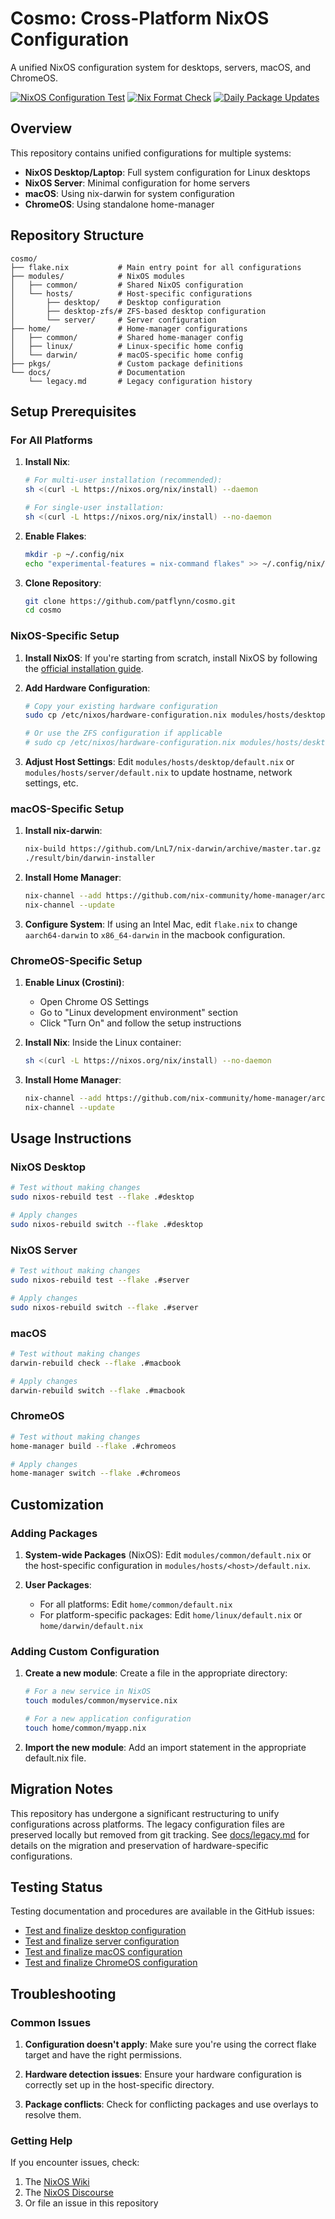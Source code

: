 # Cosmo: Cross-Platform NixOS Configuration

A unified NixOS configuration system for desktops, servers, macOS, and ChromeOS.

[![NixOS Configuration Test](https://github.com/patflynn/cosmo/actions/workflows/nixos-test.yml/badge.svg)](https://github.com/patflynn/cosmo/actions/workflows/nixos-test.yml)
[![Nix Format Check](https://github.com/patflynn/cosmo/actions/workflows/nix-fmt.yml/badge.svg)](https://github.com/patflynn/cosmo/actions/workflows/nix-fmt.yml)
[![Daily Package Updates](https://github.com/patflynn/cosmo/actions/workflows/daily-update.yml/badge.svg)](https://github.com/patflynn/cosmo/actions/workflows/daily-update.yml)

## Overview

This repository contains unified configurations for multiple systems:

- **NixOS Desktop/Laptop**: Full system configuration for Linux desktops
- **NixOS Server**: Minimal configuration for home servers
- **macOS**: Using nix-darwin for system configuration
- **ChromeOS**: Using standalone home-manager

## Repository Structure

```
cosmo/
├── flake.nix           # Main entry point for all configurations
├── modules/            # NixOS modules
│   ├── common/         # Shared NixOS configuration
│   └── hosts/          # Host-specific configurations
│       ├── desktop/    # Desktop configuration
│       ├── desktop-zfs/# ZFS-based desktop configuration
│       └── server/     # Server configuration
├── home/               # Home-manager configurations
│   ├── common/         # Shared home-manager config
│   ├── linux/          # Linux-specific home config
│   └── darwin/         # macOS-specific home config
├── pkgs/               # Custom package definitions
└── docs/               # Documentation
    └── legacy.md       # Legacy configuration history
```

## Setup Prerequisites

### For All Platforms

1. **Install Nix**:
   ```bash
   # For multi-user installation (recommended):
   sh <(curl -L https://nixos.org/nix/install) --daemon
   
   # For single-user installation:
   sh <(curl -L https://nixos.org/nix/install) --no-daemon
   ```

2. **Enable Flakes**:
   ```bash
   mkdir -p ~/.config/nix
   echo "experimental-features = nix-command flakes" >> ~/.config/nix/nix.conf
   ```

3. **Clone Repository**:
   ```bash
   git clone https://github.com/patflynn/cosmo.git
   cd cosmo
   ```

### NixOS-Specific Setup

1. **Install NixOS**: If you're starting from scratch, install NixOS by following the [official installation guide](https://nixos.org/manual/nixos/stable/index.html#sec-installation).

2. **Add Hardware Configuration**:
   ```bash
   # Copy your existing hardware configuration
   sudo cp /etc/nixos/hardware-configuration.nix modules/hosts/desktop/
   
   # Or use the ZFS configuration if applicable
   # sudo cp /etc/nixos/hardware-configuration.nix modules/hosts/desktop-zfs/
   ```

3. **Adjust Host Settings**: Edit `modules/hosts/desktop/default.nix` or `modules/hosts/server/default.nix` to update hostname, network settings, etc.

### macOS-Specific Setup

1. **Install nix-darwin**:
   ```bash
   nix-build https://github.com/LnL7/nix-darwin/archive/master.tar.gz -A installer
   ./result/bin/darwin-installer
   ```

2. **Install Home Manager**:
   ```bash
   nix-channel --add https://github.com/nix-community/home-manager/archive/master.tar.gz home-manager
   nix-channel --update
   ```

3. **Configure System**:
   If using an Intel Mac, edit `flake.nix` to change `aarch64-darwin` to `x86_64-darwin` in the macbook configuration.

### ChromeOS-Specific Setup

1. **Enable Linux (Crostini)**:
   - Open Chrome OS Settings
   - Go to "Linux development environment" section
   - Click "Turn On" and follow the setup instructions

2. **Install Nix**: Inside the Linux container:
   ```bash
   sh <(curl -L https://nixos.org/nix/install) --no-daemon
   ```

3. **Install Home Manager**:
   ```bash
   nix-channel --add https://github.com/nix-community/home-manager/archive/master.tar.gz home-manager
   nix-channel --update
   ```

## Usage Instructions

### NixOS Desktop

```bash
# Test without making changes
sudo nixos-rebuild test --flake .#desktop

# Apply changes
sudo nixos-rebuild switch --flake .#desktop
```

### NixOS Server

```bash
# Test without making changes
sudo nixos-rebuild test --flake .#server

# Apply changes
sudo nixos-rebuild switch --flake .#server
```

### macOS

```bash
# Test without making changes
darwin-rebuild check --flake .#macbook

# Apply changes
darwin-rebuild switch --flake .#macbook
```

### ChromeOS

```bash
# Test without making changes
home-manager build --flake .#chromeos

# Apply changes
home-manager switch --flake .#chromeos
```

## Customization

### Adding Packages

1. **System-wide Packages** (NixOS): Edit `modules/common/default.nix` or the host-specific configuration in `modules/hosts/<host>/default.nix`.

2. **User Packages**: 
   - For all platforms: Edit `home/common/default.nix`
   - For platform-specific packages: Edit `home/linux/default.nix` or `home/darwin/default.nix`

### Adding Custom Configuration

1. **Create a new module**: Create a file in the appropriate directory:
   ```bash
   # For a new service in NixOS
   touch modules/common/myservice.nix
   
   # For a new application configuration
   touch home/common/myapp.nix
   ```

2. **Import the new module**: Add an import statement in the appropriate default.nix file.

## Migration Notes

This repository has undergone a significant restructuring to unify configurations across platforms. The legacy configuration files are preserved locally but removed from git tracking. See [docs/legacy.md](docs/legacy.md) for details on the migration and preservation of hardware-specific configurations.

## Testing Status

Testing documentation and procedures are available in the GitHub issues:
- [Test and finalize desktop configuration](https://github.com/patflynn/cosmo/issues/12)
- [Test and finalize server configuration](https://github.com/patflynn/cosmo/issues/13)
- [Test and finalize macOS configuration](https://github.com/patflynn/cosmo/issues/14)
- [Test and finalize ChromeOS configuration](https://github.com/patflynn/cosmo/issues/15)

## Troubleshooting

### Common Issues

1. **Configuration doesn't apply**: Make sure you're using the correct flake target and have the right permissions.

2. **Hardware detection issues**: Ensure your hardware configuration is correctly set up in the host-specific directory.

3. **Package conflicts**: Check for conflicting packages and use overlays to resolve them.

### Getting Help

If you encounter issues, check:
1. The [NixOS Wiki](https://nixos.wiki/)
2. The [NixOS Discourse](https://discourse.nixos.org/)
3. Or file an issue in this repository

